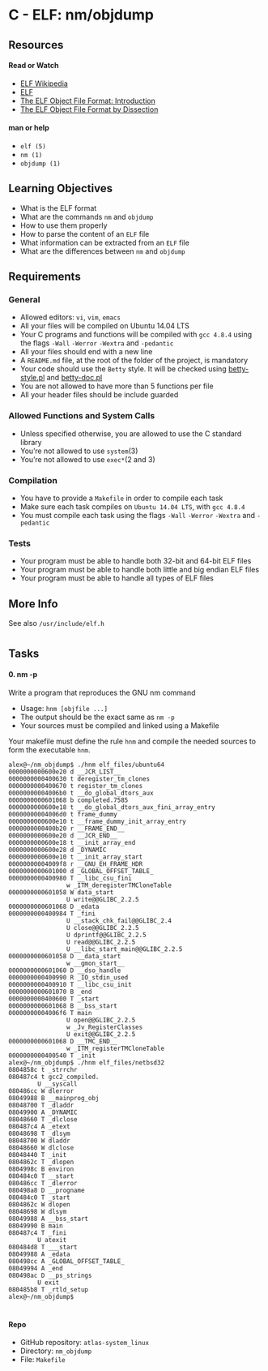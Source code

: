 # C - ELF: nm/objdump

## Resources

#### Read or Watch

- [ELF Wikipedia](https://en.wikipedia.org/wiki/Executable_and_Linkable_Format)
- [ELF](https://stevens.netmeister.org/631/elf.html)
- [The ELF Object File Format: Introduction](https://www.linuxjournal.com/article/1059)
- [The ELF Object File Format by Dissection](https://www.linuxjournal.com/article/1060)

#### man or help

- `elf (5)`
- `nm (1)`
- `objdump (1)`

## Learning Objectives

- What is the ELF format
- What are the commands `nm` and `objdump`
- How to use them properly
- How to parse the content of an `ELF` file
- What information can be extracted from an `ELF` file
- What are the differences between `nm` and `objdump`

## Requirements

### General

- Allowed editors: `vi`, `vim`, `emacs`
- All your files will be compiled on Ubuntu 14.04 LTS
- Your C programs and functions will be compiled with `gcc 4.8.4` using the flags `-Wall` `-Werror` `-Wextra` and `-pedantic`
- All your files should end with a new line
- A `README.md` file, at the root of the folder of the project, is mandatory
- Your code should use the `Betty` style. It will be checked using [betty-style.pl](https://github.com/hs-hq/Betty/blob/main/betty-style.pl) and [betty-doc.pl](https://github.com/hs-hq/Betty/blob/main/betty-doc.pl)
- You are not allowed to have more than 5 functions per file
- All your header files should be include guarded

### Allowed Functions and System Calls

- Unless specified otherwise, you are allowed to use the C standard library
- You’re not allowed to use `system`(3)
- You’re not allowed to use `exec*`(2 and 3)

### Compilation

- You have to provide a `Makefile` in order to compile each task
- Make sure each task compiles on `Ubuntu 14.04 LTS`, with `gcc 4.8.4`
- You must compile each task using the flags `-Wall` `-Werror` `-Wextra` and `-pedantic`

### Tests

- Your program must be able to handle both 32-bit and 64-bit ELF files
- Your program must be able to handle both little and big endian ELF files
- Your program must be able to handle all types of ELF files

## More Info

See also `/usr/include/elf.h`

#

## Tasks

#### 0. nm -p

Write a program that reproduces the GNU nm command

- Usage: `hnm [objfile ...]`
- The output should be the exact same as `nm -p`
- Your sources must be compiled and linked using a Makefile

Your makefile must define the rule `hnm` and compile the needed sources to form the executable `hnm`.

```
alex@~/nm_objdump$ ./hnm elf_files/ubuntu64 
0000000000600e20 d __JCR_LIST__
0000000000400630 t deregister_tm_clones
0000000000400670 t register_tm_clones
00000000004006b0 t __do_global_dtors_aux
0000000000601068 b completed.7585
0000000000600e18 t __do_global_dtors_aux_fini_array_entry
00000000004006d0 t frame_dummy
0000000000600e10 t __frame_dummy_init_array_entry
0000000000400b20 r __FRAME_END__
0000000000600e20 d __JCR_END__
0000000000600e18 t __init_array_end
0000000000600e28 d _DYNAMIC
0000000000600e10 t __init_array_start
00000000004009f8 r __GNU_EH_FRAME_HDR
0000000000601000 d _GLOBAL_OFFSET_TABLE_
0000000000400980 T __libc_csu_fini
                w _ITM_deregisterTMCloneTable
0000000000601058 W data_start
                U write@@GLIBC_2.2.5
0000000000601068 D _edata
0000000000400984 T _fini
                U __stack_chk_fail@@GLIBC_2.4
                U close@@GLIBC_2.2.5
                U dprintf@@GLIBC_2.2.5
                U read@@GLIBC_2.2.5
                U __libc_start_main@@GLIBC_2.2.5
0000000000601058 D __data_start
                w __gmon_start__
0000000000601060 D __dso_handle
0000000000400990 R _IO_stdin_used
0000000000400910 T __libc_csu_init
0000000000601070 B _end
0000000000400600 T _start
0000000000601068 B __bss_start
00000000004006f6 T main
                U open@@GLIBC_2.2.5
                w _Jv_RegisterClasses
                U exit@@GLIBC_2.2.5
0000000000601068 D __TMC_END__
                w _ITM_registerTMCloneTable
0000000000400540 T _init
alex@~/nm_objdump$ ./hnm elf_files/netbsd32 
0804858c t _strrchr
080487c4 t gcc2_compiled.
        U __syscall
080486cc W dlerror
08049988 B __mainprog_obj
08048700 T _dladdr
08049900 A _DYNAMIC
08048660 T _dlclose
080487c4 A _etext
08048698 T _dlsym
08048700 W dladdr
08048660 W dlclose
08048440 T _init
0804862c T _dlopen
0804998c B environ
080484c0 T __start
080486cc T _dlerror
080498a8 D __progname
080484c0 T _start
0804862c W dlopen
08048698 W dlsym
08049988 A __bss_start
08049990 B main
080487c4 T _fini
        U atexit
080484d8 T ___start
08049988 A _edata
080498cc A _GLOBAL_OFFSET_TABLE_
08049994 A _end
080498ac D __ps_strings
        U exit
080485b8 T _rtld_setup
alex@~/nm_objdump$
```

#

#### Repo

- GitHub repository: `atlas-system_linux`
- Directory: `nm_objdump`
- File: `Makefile`

#
